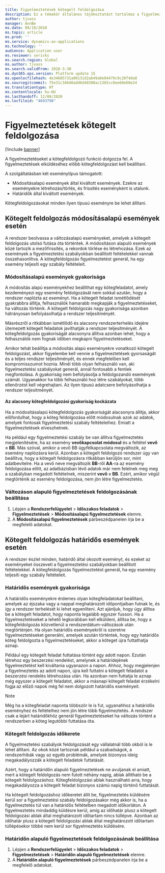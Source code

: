 ```yaml
---
title: Figyelmeztetések kötegelt feldolgozása
description: Ez a témakör általános tájékoztatást tartalmaz a figyelmeztetések kötegelt feldolgozásával kapcsolatban.
author: tjvass
manager: AnnBe
ms.date: 09/10/2010
ms.topic: article
ms.prod: ''
ms.service: dynamics-ax-applications
ms.technology: ''
audience: Application user
ms.reviewer: sericks
ms.search.region: Global
ms.author: tjvass
ms.search.validFrom: 2018-3-30
ms.dyn365.ops.version: Platform update 15
ms.openlocfilehash: 4e34685731a09131d2ab49a0e04479c9c20f4da8
ms.sourcegitcommit: f5e31c34640add6d40308ac1365cc0ee60e60e24
ms.translationtype: HT
ms.contentlocale: hu-HU
ms.lasthandoff: 12/08/2020
ms.locfileid: "4693798"
---
```

# <a name="batch-processing-of-alerts"></a>Figyelmeztetések kötegelt feldolgozása

[!include [banner](../includes/banner.md)]

A figyelmeztetéseket a kötegfeldolgozó funkció dolgozza fel. A figyelmeztetések elküldéséhez előbb kötegfeldolgozást kell beállítani.

A szolgáltatásban két eseménytípus támogatott:

- Módosításalapú események által kiváltott események. Ezekre az eseményekre létrehozás/törlés, és frissítés eseményként is utalunk.
- Határidők által kiváltott események.

Kötegfeldolgozásokat minden ilyen típusú eseményre be lehet állítani.
        
## <a name="batch-processing-for-change-based-events"></a>Kötegelt feldolgozás módosításalapú események esetén

A rendszer beolvassa a változásalapú eseményeket, amelyek a kötegelt feldolgozás utolsó futása óta történtek. A módosításon alapuló események közé tartozik a mezőfrissítés, a rekordok törlése és létrehozása. Ezek az események a figyelmeztetési szabályokban beállított feltételekkel vannak összehasonlítva. A kötegfeldolgozás figyelmeztetést generál, ha egy esemény teljesíti egy szabály feltételeit.

### <a name="frequency-for-change-based-events"></a>Módosításalapú események gyakorisága

A módosítás alapú eseményekhez beállíthat egy kötegfeladatot, amely kezdeményezi egy esemény feldolgozását nem sokkal azután, hogy a rendszer naplózta az eseményt. Ha a kötegelt feladat ismétlődését gyakrabbra állítja, felhasználók hamarabb megkapják a figyelmeztetéseket, ha változás történik. A kötegelt feldolgozás nagy gyakorisága azonban hátrányosan befolyásolhatja a rendszer teljesítményét.

Másrészről a ritkábban ismétlődő és alacsony rendszerterhelés idejére ütemezett kötegelt feladatok javíthatják a rendszer teljesítményét. A kötegfeldolgozás gyakoriságát alacsonyra állítva azonban lehet, hogy a felhasználók nem fognak időben megkapni figyelmeztetéseket.

Amikor tehát beállítja a módosítás alapú eseményekre vonatkozó kötegelt feldolgozást, akkor figyelembe kell vennie a figyelmeztetések gyorsaságát és a teljes rendszer teljesítményét, és ennek megfelelően kell kompromisszumot hoznia. Minél több olyan felhasználó van, aki figyelmeztetési szabályokat generál, annál fontosabb a fentiek megfontolása. A gyakoriság nem befolyásolja a feldolgozandó események számát. Ugyanakkor ha több felhasználó hoz létre szabályokat, több ellenőrzést kell végrehajtani. Az ilyen típusú adatcsere befolyásolhatja a rendszer teljesítményét.

#### <a name="the-risks-of-low-batch-frequency"></a>Az alacsony kötegfeldolgozási gyakoriság kockázata

Ha a módosításalapú kötegfeldolgozás gyakoriságát alacsonyra állítja, akkor előfordulhat, hogy a köteg feldolgozása előtt módosulnak azok az adatok, amelyek fontosak figyelmeztetési szabály feltételeihez. Emiatt a figyelmeztetések elveszhetnek.

Ha például egy figyelmeztetési szabály be van állítva figyelmeztetés megjelenítésére, ha az esemény **vevőkapcsolat módosul** és a feltétel **vevő = BB**. Más szóval, amikor a vevő BB ügyfélkapcsolata megváltozik, az esemény naplózásra kerül. Azonban a kötegelt feldolgozó rendszer úgy van beállítva, hogy a kötegelt feldolgozásra ritkábban kerüljön sor, mint adatbevitelre. Ha a vevő neve megváltozik **BB**-ről **AA**-ra az esemény feldolgozása előtt, az adatbázisban lévő adatok már nem felelnek meg meg a szabályban megadott feltételnek, miszerint **vevő = BB**. Ezért, amikor végül megtörténik az esemény feldolgozása, nem jön létre figyelmeztetés.

### <a name="set-up-processing-for-change-based-alerts"></a>Változáson alapuló figyelmeztetések feldolgozásának beállítása

1. Lépjen a **Rendszerfelügyelet** &gt; **Időszakos feladatok** &gt; **Figyelmeztetések** &gt; **Módosításalapú figyelmeztetések** elemre.
2. A **Módosításalapú figyelmeztetések** párbeszédpanelen írja be a megfelelő adatokat.

## <a name="batch-processing-for-due-date-events"></a>Kötegelt feldolgozás határidős események esetén

A rendszer észlel minden, határidő által okozott eseményt, és ezeket az eseményeket összeveti a figyelmeztetési szabályokban beállított feltételekkel. A kötegfeldolgozás figyelmeztetést generál, ha egy esemény teljesíti egy szabály feltételeit.

### <a name="frequency-for-due-date-events"></a>Határidős események gyakorisága

A határidős eseményekre érdemes olyan kötegfeladatokat beállítani, amelyek az éjszaka vagy a nappal meghatározott időpontjaiban futnak le, és így a rendszer terhelését ki lehet egyenlíteni. Azt ajánljuk, hogy úgy állítsa be a kötegelt feladatot, hogy naponta legalább egyszer fusson. Ha a figyelmeztetéseket a lehető legkorábban kell elküldeni, állítsa be, hogy a kötegfeldolgozás közvetlenül a rendszerdátum-változások után megtörténjen. Ha olyan határidős eseményekről is szeretne figyelmeztetéseket generálni, amelyek azután történtek, hogy egy határidős köteg feldolgozta a figyelmeztetéseket, akkor a köteget újra futtathatja aznap.

Például egy kötegelt feladat futtatása történt egy adott napon. Ezután létrehoz egy beszerzési rendelést, amelynek a határidejének figyelmeztetést kell kiváltania ugyanazon a napon. Ahhoz, hogy megjelenjen a figyelmeztetés az adott napon, újra kell futtatni a kötegelt feladatot a beszerzési rendelés létrehozása után. Ha azonban nem futtatja le aznap még egyszer a kötegelt feladatot, akkor a másnapi kötegelt feladat érzékelni fogja az előző napok még fel nem dolgozott határidős eseményeit.

> [!NOTE]
> Még ha a kötegfeladat naponta többször le is fut, ugyanahhoz a határidős eseményhez és feltételhez nem jön létre több figyelmeztetés. A rendszer csak a lejárt határidőkhöz generál figyelmeztetéseket ha változás történt a rendszerben a köteg legutóbbi futtatása óta.

### <a name="batch-processing-window"></a>Kötegelt feldolgozás időkerete

A figyelmeztetési szabályok feldolgozását egy vállalatnál több okból is le lehet állítani. Az okok közé tartoznak például a szabadságok, a rendszerhibák vagy az egyéb problémák, amelyek bizonyos ideig megakadályozzák a kötegelt feladatok futtatását.

Azért, hogy a határidőn alapuló figyelmeztetések ne avuljanak el amiatt, mert a kötegelt feldolgozás nem futott néhány napig, ablak állítható be a kötegelt feldolgozáshoz. Kötegfeldolgozási ablak használható arra, hogy megakadályozza a kötegelt feladat bizonyos számú napig történő futtatását.

Ha kötegelt feldolgozáshoz időkeretet állít be, figyelmeztetés küldésére kerül sor a figyelmeztetési szabály feldolgozásakor még akkor is, ha a figyelmeztetés túl van a határidős feltételben megadott időkorláton. A figyelmeztetés mindaddig küldésre kerül, amíg az időhatár plusz a kötegelt feldolgozási ablak által meghatározott időtartam nincs túllépve. Azonban az időhatár plusz a kötegelt feldolgozási ablak által meghatározott időtartam túllépésekor többé nem kerül sor figyelmeztetés küldésére.

### <a name="set-up-processing-for-due-date-alerts"></a>Határidőn alapuló figyelmeztetések feldolgozásának beállítása

1. Lépjen a **Rendszerfelügyelet** &gt; **Időszakos feladatok** &gt; **Figyelmeztetések** &gt; **Határidőn alapuló figyelmeztetések** elemre.
2. A **Határidőn alapuló figyelmeztetések** párbeszédpanelen írja be a megfelelő adatokat.
